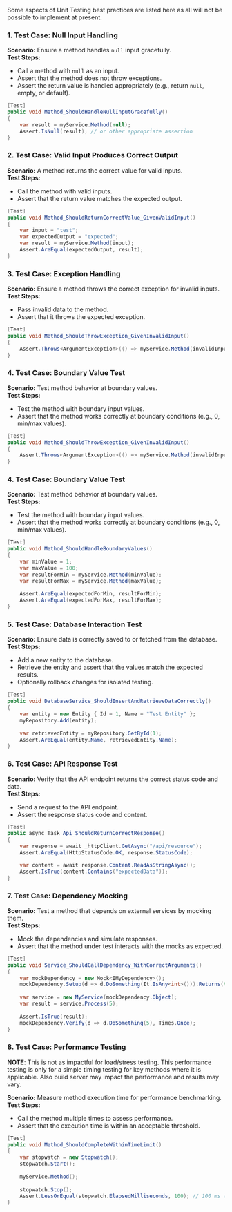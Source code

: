Some aspects of Unit Testing best practices are listed here as all will not be possible to implement at present.
### 1. **Test Case: Null Input Handling**

**Scenario:** Ensure a method handles `null` input gracefully.  
**Test Steps:**

- Call a method with `null` as an input.
- Assert that the method does not throw exceptions.
- Assert the return value is handled appropriately (e.g., return `null`, empty, or default).

```csharp
[Test]
public void Method_ShouldHandleNullInputGracefully()
{
    var result = myService.Method(null);
    Assert.IsNull(result); // or other appropriate assertion
}
```


### 2. **Test Case: Valid Input Produces Correct Output**

**Scenario:** A method returns the correct value for valid inputs.  
**Test Steps:**

- Call the method with valid inputs.
- Assert that the return value matches the expected output.

```csharp
[Test]
public void Method_ShouldReturnCorrectValue_GivenValidInput()
{
    var input = "test";
    var expectedOutput = "expected";
    var result = myService.Method(input);
    Assert.AreEqual(expectedOutput, result);
}

```

### 3. **Test Case: Exception Handling**

**Scenario:** Ensure a method throws the correct exception for invalid inputs.  
**Test Steps:**

- Pass invalid data to the method.
- Assert that it throws the expected exception.

```csharp
[Test]
public void Method_ShouldThrowException_GivenInvalidInput()
{
    Assert.Throws<ArgumentException>(() => myService.Method(invalidInput));
}

```


### 4. **Test Case: Boundary Value Test**

**Scenario:** Test method behavior at boundary values.  
**Test Steps:**

- Test the method with boundary input values.
- Assert that the method works correctly at boundary conditions (e.g., 0, min/max values).


```csharp
[Test]
public void Method_ShouldThrowException_GivenInvalidInput()
{
    Assert.Throws<ArgumentException>(() => myService.Method(invalidInput));
}
```


### 4. **Test Case: Boundary Value Test**

**Scenario:** Test method behavior at boundary values.  
**Test Steps:**

- Test the method with boundary input values.
- Assert that the method works correctly at boundary conditions (e.g., 0, min/max values).

```csharp
[Test]
public void Method_ShouldHandleBoundaryValues()
{
    var minValue = 1;
    var maxValue = 100;
    var resultForMin = myService.Method(minValue);
    var resultForMax = myService.Method(maxValue);
    
    Assert.AreEqual(expectedForMin, resultForMin);
    Assert.AreEqual(expectedForMax, resultForMax);
}

```


### 5. **Test Case: Database Interaction Test**

**Scenario:** Ensure data is correctly saved to or fetched from the database.  
**Test Steps:**

- Add a new entity to the database.
- Retrieve the entity and assert that the values match the expected results.
- Optionally rollback changes for isolated testing.

```csharp
[Test]
public void DatabaseService_ShouldInsertAndRetrieveDataCorrectly()
{
    var entity = new Entity { Id = 1, Name = "Test Entity" };
    myRepository.Add(entity);
    
    var retrievedEntity = myRepository.GetById(1);
    Assert.AreEqual(entity.Name, retrievedEntity.Name);
}

```


### 6. **Test Case: API Response Test**

**Scenario:** Verify that the API endpoint returns the correct status code and data.  
**Test Steps:**

- Send a request to the API endpoint.
- Assert the response status code and content.

```csharp
[Test]
public async Task Api_ShouldReturnCorrectResponse()
{
    var response = await _httpClient.GetAsync("/api/resource");
    Assert.AreEqual(HttpStatusCode.OK, response.StatusCode);

    var content = await response.Content.ReadAsStringAsync();
    Assert.IsTrue(content.Contains("expectedData"));
}

```


### 7. **Test Case: Dependency Mocking**

**Scenario:** Test a method that depends on external services by mocking them.  
**Test Steps:**

- Mock the dependencies and simulate responses.
- Assert that the method under test interacts with the mocks as expected.

```csharp
[Test]
public void Service_ShouldCallDependency_WithCorrectArguments()
{
    var mockDependency = new Mock<IMyDependency>();
    mockDependency.Setup(d => d.DoSomething(It.IsAny<int>())).Returns(true);
    
    var service = new MyService(mockDependency.Object);
    var result = service.Process(5);
    
    Assert.IsTrue(result);
    mockDependency.Verify(d => d.DoSomething(5), Times.Once);
}

```



### 8. **Test Case: Performance Testing**

**NOTE**: This is not as impactful for load/stress testing. This performance testing is only for a simple timing testing for key methods where it is applicable. Also build server may impact the performance and results may vary.

**Scenario:** Measure method execution time for performance benchmarking.  
**Test Steps:**

- Call the method multiple times to assess performance.
- Assert that the execution time is within an acceptable threshold.
```csharp
[Test]
public void Method_ShouldCompleteWithinTimeLimit()
{
    var stopwatch = new Stopwatch();
    stopwatch.Start();
    
    myService.Method();
    
    stopwatch.Stop();
    Assert.LessOrEqual(stopwatch.ElapsedMilliseconds, 100); // 100 ms threshold
}

```

